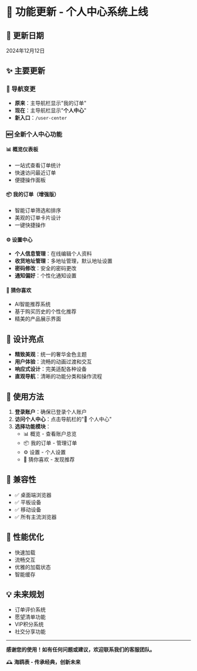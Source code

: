 # 🎉 功能更新 - 个人中心系统上线

## 📅 更新日期
2024年12月12日

## ✨ 主要更新

### 🔄 导航变更
- **原来**：主导航栏显示"我的订单"
- **现在**：主导航栏显示"**个人中心**"
- **新入口**：`/user-center` 

### 🆕 全新个人中心功能

#### 📊 概览仪表板
- 一站式查看订单统计
- 快速访问最近订单
- 便捷操作面板

#### 📦 我的订单（增强版）
- 智能订单筛选和排序
- 美观的订单卡片设计
- 一键快捷操作

#### ⚙️ 设置中心
- **个人信息管理**：在线编辑个人资料
- **收货地址管理**：多地址管理，默认地址设置
- **密码修改**：安全的密码更改
- **通知偏好**：个性化通知设置

#### 💎 猜你喜欢
- AI智能推荐系统
- 基于购买历史的个性化推荐
- 精美的产品展示界面

## 🎨 设计亮点

- **精致美观**：统一的奢华金色主题
- **用户体验**：流畅的动画过渡和交互
- **响应式设计**：完美适配各种设备
- **直观导航**：清晰的功能分类和操作流程

## 🔧 使用方法

1. **登录账户**：确保已登录个人账户
2. **访问个人中心**：点击导航栏的"👤 个人中心"
3. **选择功能模块**：
   - 📊 概览 - 查看账户总览
   - 📦 我的订单 - 管理订单
   - ⚙️ 设置 - 个人设置
   - 💎 猜你喜欢 - 发现推荐

## 📱 兼容性

- ✅ 桌面端浏览器
- ✅ 平板设备
- ✅ 移动设备
- ✅ 所有主流浏览器

## 🚀 性能优化

- 快速加载
- 流畅交互
- 优雅的加载状态
- 智能缓存

## 💡 未来规划

- 订单评价系统
- 愿望清单功能
- VIP积分系统
- 社交分享功能

---

**感谢您的使用！如有任何问题或建议，欢迎联系我们的客服团队。**

🕰️ **海鸥表 - 传承经典，创新未来** 